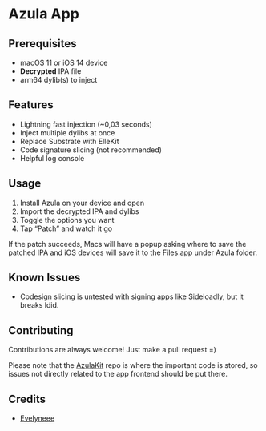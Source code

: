 # Azula App

## Prerequisites
- macOS 11 or iOS 14 device
- **Decrypted** IPA file
- arm64 dylib(s) to inject

## Features
- Lightning fast injection (~0,03 seconds)
- Inject multiple dylibs at once
- Replace Substrate with ElleKit
- Code signature slicing (not recommended)
- Helpful log console

## Usage
1. Install Azula on your device and open
2. Import the decrypted IPA and dylibs
3. Toggle the options you want
4. Tap “Patch” and watch it go

If the patch succeeds, Macs will have a popup asking where to save the patched IPA and iOS devices will save it to the Files.app under Azula folder.

## Known Issues
- Codesign slicing is untested with signing apps like Sideloadly, but it breaks ldid.

## Contributing
Contributions are always welcome! Just make a pull request =)

Please note that the [AzulaKit](%20https://github.com/Paisseon/AzulaKit) repo is where the important code is stored, so issues not directly related to the app frontend should be put there.

## Credits
- [Evelyneee](https://github.com/evelyneee/ellekit)